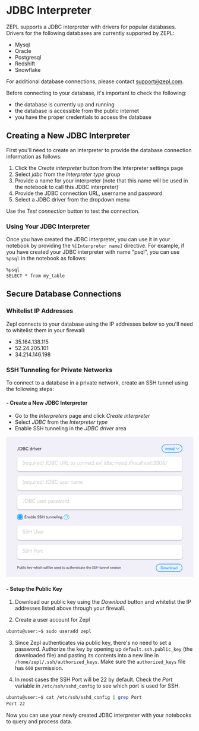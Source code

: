 # JDBC Interpreter

ZEPL supports a JDBC interpreter with drivers for popular databases. Drivers for the following databases are currently supported by ZEPL:

  - Mysql
  - Oracle
  - Postgresql
  - Redshift
  - Snowflake

For additional database connections, please contact [support@zepl.com](mailto:support@zepl.com).

Before connecting to your database, it's important to check the following:

  - the database is currently up and running
  - the database is accessible from the public internet
  - you have the proper credentials to access the database

## Creating a New JDBC Interpreter

First you'll need to create an interpreter to provide the database connection information as follows:

1. Click the *Create interpreter* button from the Interpreter settings page
2. Select *jdbc* from the *Interpreter type* group
3. Provide a name for your interpreter (note that this name will be used in the notebook to call this JDBC interpreter)
4. Provide the JDBC connection URL, username and password
5. Select a JDBC driver from the dropdown menu

Use the *Test connection* button to test the connection.

### Using Your JDBC Interpreter

Once you have created the JDBC interpreter, you can use it in your notebook by providing the `%[Interpreter name]` directive. For example, if you have created your JDBC interpreter with name "psql", you can use `%psql` in the notebook as follows:

```
%psql
SELECT * from my_table
```

## Secure Database Connections

### Whitelist IP Addresses

Zepl connects to your database using the IP addresses below so you'll need to whitelist them in your firewall:

- 35.164.138.115
- 52.24.205.101
- 34.214.146.198

### SSH Tunneling for Private Networks

To connect to a database in a private network, create an SSH tunnel using the following steps:

#### - Create a New JDBC Interpreter

* Go to the *Interpreters* page and click *Create interpreter*
* Select *JDBC* from the *Interpreter type*
* Enable SSH tunneling in the *JDBC driver* area

<img src="../../../img/jdbc_tunnel.png" class="image-box img-70" />

#### - Setup the Public Key

1. Download our public key using the *Download* button and whitelist the IP addresses listed above through your firewall.

2. Create a user account for Zepl

  ```sh
  ubuntu@user:~$ sudo useradd zepl
  ```

3. Since Zepl authenticates via public key, there's no need to set a password. Authorize the key by opening up `default.ssh.public_key` (the downloaded file)
and pasting its contents into a new line in `/home/zepl/.ssh/authorized_keys`.
Make sure the `authorized_keys` file has `600` permission.

4. In most cases the SSH Port will be 22 by default. Check the *Port* variable in
`/etc/ssh/sshd_config` to see which port is used for SSH.

  ```sh
  ubuntu@user:~$ cat /etc/ssh/sshd_config | grep Port
  Port 22
  ```

Now you can use your newly created JDBC interpreter with your notebooks
to query and process data.
